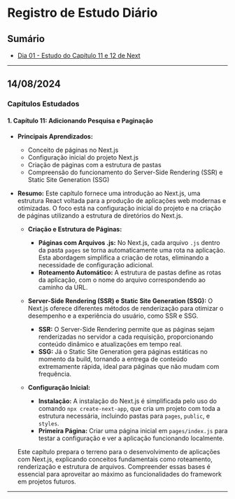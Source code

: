 # Registro de Estudo Diário

## Sumário

- [Dia 01 - Estudo do Capítulo 11 e 12 de Next](#14082024)

---

## 14/08/2024

### Capítulos Estudados

#### 1. **Capítulo 11: Adicionando Pesquisa e Paginação**

- **Principais Aprendizados:**

  - Conceito de páginas no Next.js
  - Configuração inicial do projeto Next.js
  - Criação de páginas com a estrutura de pastas
  - Compreensão do funcionamento do Server-Side Rendering (SSR) e Static Site Generation (SSG)

- **Resumo:**
  Este capítulo fornece uma introdução ao Next.js, uma estrutura React voltada para a produção de aplicações web modernas e otimizadas. O foco está na configuração inicial do projeto e na criação de páginas utilizando a estrutura de diretórios do Next.js.

  - **Criação e Estrutura de Páginas:**

    - **Páginas com Arquivos .js:** No Next.js, cada arquivo `.js` dentro da pasta `pages` se torna automaticamente uma rota na aplicação. Esta abordagem simplifica a criação de rotas, eliminando a necessidade de configuração adicional.
    - **Roteamento Automático:** A estrutura de pastas define as rotas da aplicação, com o nome do arquivo correspondendo ao caminho da URL.

  - **Server-Side Rendering (SSR) e Static Site Generation (SSG):**
    O Next.js oferece diferentes métodos de renderização para otimizar o desempenho e a experiência do usuário, como SSR e SSG.

    - **SSR:** O Server-Side Rendering permite que as páginas sejam renderizadas no servidor a cada requisição, proporcionando conteúdo dinâmico e atualizações em tempo real.
    - **SSG:** Já o Static Site Generation gera páginas estáticas no momento da build, tornando a entrega de conteúdo extremamente rápida, ideal para páginas que não mudam com frequência.

  - **Configuração Inicial:**
    - **Instalação:** A instalação do Next.js é simplificada pelo uso do comando `npx create-next-app`, que cria um projeto com toda a estrutura necessária, incluindo pastas para `pages`, `public`, e `styles`.
    - **Primeira Página:** Criar uma página inicial em `pages/index.js` para testar a configuração e ver a aplicação funcionando localmente.

  Este capítulo prepara o terreno para o desenvolvimento de aplicações com Next.js, explicando conceitos fundamentais como roteamento, renderização e estrutura de arquivos. Compreender essas bases é essencial para aproveitar ao máximo as funcionalidades do framework em projetos futuros.

---

